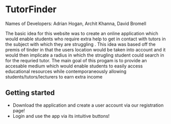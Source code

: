 # TutorFinder
Names of Developers: Adrian Hogan, Archit Khanna, David Bromell

The basic idea for this website was to create an online application which would enable students who require 
extra help to get in contact with tutors in the subject with which they are struggling . 
This idea was based off the premis of tinder in that the users location would be taken into account and it would
then implicate a radius in which the strugling student could search in for the requried tutor. 
The main goal of this progam is to provide an accesable medium which would enable students to easily 
access educational resources while contemporaneously allowing students/tutors/lecturers to earn extra income

## Getting started

* Download the application and create a user account via our registration page!
* Login and use the app via its intuitive buttons!
